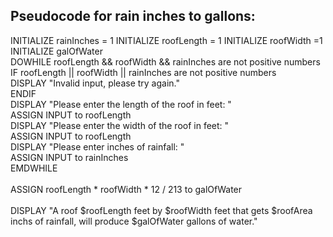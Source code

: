 
## Pseudocode for rain inches to gallons:

INITIALIZE rainInches = 1
INITIALIZE roofLength = 1
INITIALIZE roofWidth =1
INITIALIZE galOfWater
<br>
DOWHILE roofLength && roofWidth && rainInches are not positive numbers<br>
    IF roofLength || roofWidth || rainInches are not positive numbers<br>
        DISPLAY "Invalid input, please try again."<br>
    ENDIF<br>
    DISPLAY "Please enter the length of the roof in feet: "<br>
    ASSIGN INPUT to roofLength <br>
    DISPLAY "Please enter the width of the roof in feet: "<br>
    ASSIGN INPUT to roofLength <br>
    DISPLAY "Please enter inches of rainfall: "<br>
    ASSIGN INPUT to rainInches <br>
EMDWHILE<br>
<br>
ASSIGN roofLength * roofWidth * 12 / 213 to galOfWater <br>
<br>
DISPLAY "A roof $roofLength feet by $roofWidth feet that gets $roofArea inchs of rainfall, will produce $galOfWater gallons of water."<br>
<br>


